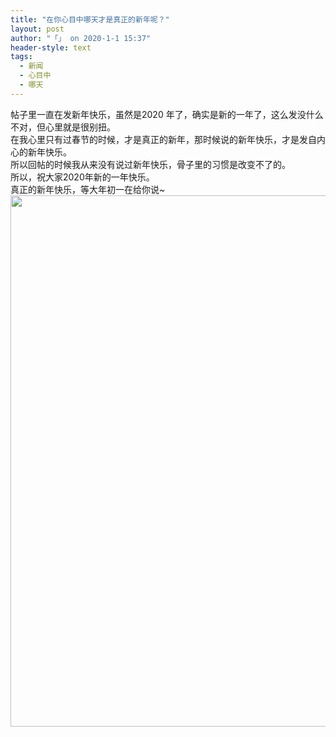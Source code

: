 ```yaml
---
title: "在你心目中哪天才是真正的新年呢？"
layout: post
author: "「」 on 2020-1-1 15:37"
header-style: text
tags:
  - 新闻
  - 心目中
  - 哪天
---
```


<head></head>
<body>
  帖子里一直在发新年快乐，虽然是2020 年了，确实是新的一年了，这么发没什么不对，但心里就是很别扭。
 <br> 在我心里只有过春节的时候，才是真正的新年，那时候说的新年快乐，才是发自内心的新年快乐。
 <br> 所以回帖的时候我从来没有说过新年快乐，骨子里的习惯是改变不了的。
 <br> 所以，祝大家2020年新的一年快乐。
 <br> 真正的新年快乐，等大年初一在给你说~
 <br> 
 <ignore_js_op> 
  <img aid="1324459" src="https://bbs.boniu123.cc/data/attachment/forum/202001/01/133755w653dqn78ee896w6.jpg" zoomfile="data/attachment/forum/202001/01/133755w653dqn78ee896w6.jpg" file="data/attachment/forum/202001/01/133755w653dqn78ee896w6.jpg" width="850" inpost="1"> 
  <div class="tip tip_4 aimg_tip" id="aimg_1324459_menu" style="position: absolute; display: none" disautofocus="true"> 
   <div class="xs0"> 
    <p><strong>photo_2020-01-01_10-01-03.jpg</strong> <em class="xg1">(104.74 KB, 下载次数: 0)</em></p> 
    <p> <a href="forum.php?mod=attachment&amp;aid=MTMyNDQ1OXw1YzliODU4ZHwxNTc3OTUwMTg4fDB8NTQ1MDc3&amp;nothumb=yes" target="_blank">下载附件</a> &nbsp;<a href="javascript:;" onclick="showWindow(this.id, this.getAttribute('url'), 'get', 0);" id="savephoto_1324459" url="home.php?mod=spacecp&amp;ac=album&amp;op=saveforumphoto&amp;aid=1324459&amp;handlekey=savephoto_1324459">保存到相册</a> </p> 
    <p class="xg1 y"><span title="2020-1-1 13:37">昨天&nbsp;13:37</span> 上传</p> 
   </div> 
   <div class="tip_horn"></div> 
  </div> 
 </ignore_js_op> 
 <br>
</body>


